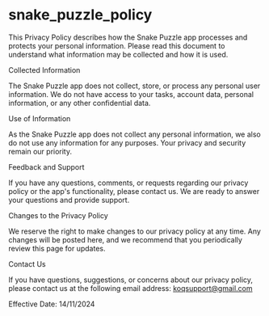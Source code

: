 # snake_puzzle_policy

This Privacy Policy describes how the Snake Puzzle app processes and protects your personal information. Please read this document to understand what information may be collected and how it is used.

Collected Information

The Snake Puzzle app does not collect, store, or process any personal user information. We do not have access to your tasks, account data, personal information, or any other confidential data.

Use of Information

As the Snake Puzzle app does not collect any personal information, we also do not use any information for any purposes. Your privacy and security remain our priority.

Feedback and Support

If you have any questions, comments, or requests regarding our privacy policy or the app's functionality, please contact us. We are ready to answer your questions and provide support.

Changes to the Privacy Policy

We reserve the right to make changes to our privacy policy at any time. Any changes will be posted here, and we recommend that you periodically review this page for updates.

Contact Us

If you have questions, suggestions, or concerns about our privacy policy, please contact us at the following email address: [koqsupport@gmail.com](mailto:koqsupport@gmail.com)

Effective Date: 14/11/2024
